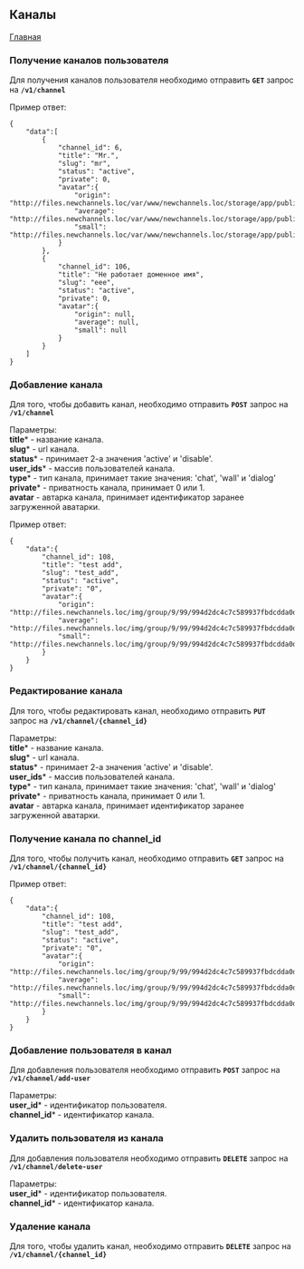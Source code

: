 ## Каналы

[Главная](main.md) 

### Получение каналов пользователя

Для получения каналов пользователя необходимо отправить **`GET`** запрос на **`/v1/channel`**

Пример ответ:<br>
```
{
    "data":[
        {
            "channel_id": 6,
            "title": "Mr.",
            "slug": "mr",
            "status": "active",
            "private": 0,
            "avatar":{
                "origin": "http://files.newchannels.loc/var/www/newchannels.loc/storage/app/public/img/channel/b/b6/b6ba4c2140f71b3430a7aaf44a4bd2e1.jpg",
                "average": "http://files.newchannels.loc/var/www/newchannels.loc/storage/app/public/img/channel/b/b6/b6ba4c2140f71b3430a7aaf44a4bd2e1_400.jpg",
                "small": "http://files.newchannels.loc/var/www/newchannels.loc/storage/app/public/img/channel/b/b6/b6ba4c2140f71b3430a7aaf44a4bd2e1_150.jpg"
            }
        },
        {
            "channel_id": 106,
            "title": "Не работает доменное имя",
            "slug": "eee",
            "status": "active",
            "private": 0,
            "avatar":{
                "origin": null,
                "average": null,
                "small": null
            }
        }
    ]
}
```

### Добавление канала

Для того, чтобы добавить канал, необходимо отправить 
**`POST`** запрос на **`/v1/channel`**

Параметры:<br>
**title*** - название канала.<br>
**slug*** - url канала.<br>
**status*** - принимает 2-а значения 'active' и 'disable'.<br>
**user_ids*** - массив пользователей канала.<br>
**type*** - тип канала, принимает такие значения: 
'chat', 'wall' и 'dialog'<br>
**private*** - приватность канала, принимает 0 или 1.<br>
**avatar** - автарка канала, 
принимает идентификатор заранее загруженной аватарки.

Пример ответ:<br>

```
{
    "data":{
        "channel_id": 108,
        "title": "test add",
        "slug": "test_add",
        "status": "active",
        "private": "0",
        "avatar":{
            "origin": "http://files.newchannels.loc/img/group/9/99/994d2dc4c7c589937fbdcdda0db25436.png",
            "average": "http://files.newchannels.loc/img/group/9/99/994d2dc4c7c589937fbdcdda0db25436_400.png",
            "small": "http://files.newchannels.loc/img/group/9/99/994d2dc4c7c589937fbdcdda0db25436_150.png"
        }
    }
}
```

### Редактирование канала

Для того, чтобы редактировать канал, необходимо отправить 
**`PUT`** запрос на **`/v1/channel/{channel_id}`**

Параметры:<br>
**title*** - название канала.<br>
**slug*** - url канала.<br>
**status*** - принимает 2-а значения 'active' и 'disable'.<br>
**user_ids*** - массив пользователей канала.<br>
**type*** - тип канала, принимает такие значения: 
'chat', 'wall' и 'dialog'<br>
**private*** - приватность канала, принимает 0 или 1.<br>
**avatar** - автарка канала, 
принимает идентификатор заранее загруженной аватарки.

### Получение канала по channel_id

Для того, чтобы получить канал, необходимо отправить 
**`GET`** запрос на **`/v1/channel/{channel_id}`**

Пример ответ:<br>

```
{
    "data":{
        "channel_id": 108,
        "title": "test add",
        "slug": "test_add",
        "status": "active",
        "private": "0",
        "avatar":{
            "origin": "http://files.newchannels.loc/img/group/9/99/994d2dc4c7c589937fbdcdda0db25436.png",
            "average": "http://files.newchannels.loc/img/group/9/99/994d2dc4c7c589937fbdcdda0db25436_400.png",
            "small": "http://files.newchannels.loc/img/group/9/99/994d2dc4c7c589937fbdcdda0db25436_150.png"
        }
    }
}
```

### Добавление пользователя в канал

Для добавления пользователя необходимо отправить
**`POST`** запрос на **`/v1/channel/add-user`**

Параметры:<br>
**user_id*** - идентификатор пользователя.<br>
**channel_id*** - идентификатор канала.<br>

### Удалить пользователя из канала

Для добавления пользователя необходимо отправить
**`DELETE`** запрос на **`/v1/channel/delete-user`**

Параметры:<br>
**user_id*** - идентификатор пользователя.<br>
**channel_id*** - идентификатор канала.<br>

### Удаление канала

Для того, чтобы удалить канал, необходимо отправить 
**`DELETE`** запрос на **`/v1/channel/{channel_id}`**